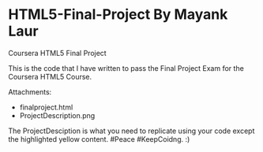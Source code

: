 # HTML5-Final-Project By Mayank Laur
Coursera HTML5 Final Project

This is the code that I have written to pass the Final Project Exam for the Coursera HTML5 Course.

Attachments:
* finalproject.html
* ProjectDescription.png

The ProjectDesciption is what you need to replicate using your code except the highlighted yellow content.
#Peace #KeepCoidng. :)
